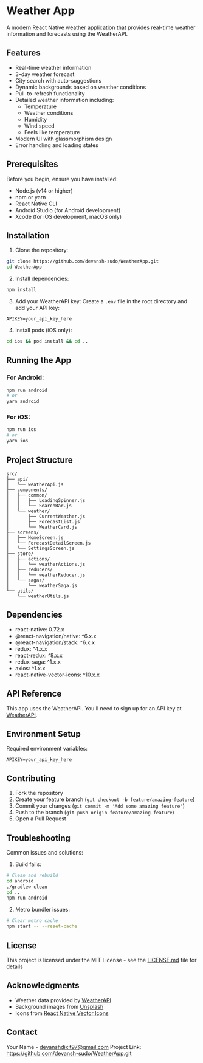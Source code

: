 # Weather App

A modern React Native weather application that provides real-time weather information and forecasts using the WeatherAPI.
 
## Features

- Real-time weather information
- 3-day weather forecast
- City search with auto-suggestions
- Dynamic backgrounds based on weather conditions
- Pull-to-refresh functionality
- Detailed weather information including:
  - Temperature
  - Weather conditions
  - Humidity
  - Wind speed
  - Feels like temperature
- Modern UI with glassmorphism design
- Error handling and loading states

## Prerequisites

Before you begin, ensure you have installed:
- Node.js (v14 or higher)
- npm or yarn
- React Native CLI
- Android Studio (for Android development)
- Xcode (for iOS development, macOS only)

## Installation

1. Clone the repository:
```bash
git clone https://github.com/devansh-sudo/WeatherApp.git
cd WeatherApp
```

2. Install dependencies:
```bash
npm install
```

3. Add your WeatherAPI key:
Create a `.env` file in the root directory and add your API key:
```
APIKEY=your_api_key_here
```

4. Install pods (iOS only):
```bash
cd ios && pod install && cd ..
```

## Running the App

### For Android:
```bash
npm run android
# or
yarn android
```

### For iOS:
```bash
npm run ios
# or
yarn ios
```

## Project Structure

```
src/
├── api/
│   └── weatherApi.js
├── components/
│   ├── common/
│   │   ├── LoadingSpinner.js
│   │   └── SearchBar.js
│   └── weather/
│       ├── CurrentWeather.js
│       ├── ForecastList.js
│       └── WeatherCard.js
├── screens/
│   ├── HomeScreen.js
│   └── ForecastDetailScreen.js
│   └── SettingsScreen.js
├── store/
│   ├── actions/
│   │   └── weatherActions.js
│   ├── reducers/
│   │   └── weatherReducer.js
│   └── sagas/
│       └── weatherSaga.js
└── utils/
    └── weatherUtils.js
```

## Dependencies

- react-native: 0.72.x
- @react-navigation/native: ^6.x.x
- @react-navigation/stack: ^6.x.x
- redux: ^4.x.x
- react-redux: ^8.x.x
- redux-saga: ^1.x.x
- axios: ^1.x.x
- react-native-vector-icons: ^10.x.x

## API Reference

This app uses the WeatherAPI. You'll need to sign up for an API key at [WeatherAPI](https://www.weatherapi.com/).

## Environment Setup

Required environment variables:
```
APIKEY=your_api_key_here
```

## Contributing

1. Fork the repository
2. Create your feature branch (`git checkout -b feature/amazing-feature`)
3. Commit your changes (`git commit -m 'Add some amazing feature'`)
4. Push to the branch (`git push origin feature/amazing-feature`)
5. Open a Pull Request

## Troubleshooting

Common issues and solutions:

1. Build fails:
```bash
# Clean and rebuild
cd android
./gradlew clean
cd ..
npm run android
```

2. Metro bundler issues:
```bash
# Clear metro cache
npm start -- --reset-cache
```

## License

This project is licensed under the MIT License - see the [LICENSE.md](LICENSE.md) file for details

## Acknowledgments

- Weather data provided by [WeatherAPI](https://www.weatherapi.com/)
- Background images from [Unsplash](https://unsplash.com/)
- Icons from [React Native Vector Icons](https://github.com/oblador/react-native-vector-icons)

## Contact

Your Name - devanshdixit97@gmail.com
Project Link: https://github.com/devansh-sudo/WeatherApp.git
